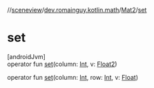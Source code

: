 //[sceneview](../../../index.md)/[dev.romainguy.kotlin.math](../index.md)/[Mat2](index.md)/[set](set.md)

# set

[androidJvm]\
operator fun [set](set.md)(column: [Int](https://kotlinlang.org/api/latest/jvm/stdlib/kotlin/-int/index.html), v: [Float2](../-float2/index.md))

operator fun [set](set.md)(column: [Int](https://kotlinlang.org/api/latest/jvm/stdlib/kotlin/-int/index.html), row: [Int](https://kotlinlang.org/api/latest/jvm/stdlib/kotlin/-int/index.html), v: [Float](https://kotlinlang.org/api/latest/jvm/stdlib/kotlin/-float/index.html))
